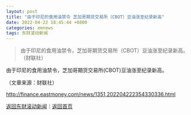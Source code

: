 ```yaml
---
layout: post
title: "由于印尼的食用油禁令 芝加哥期货交易所（CBOT）豆油涨至纪录新高"
date: 2022-04-22 18:45:44 +0800
categories: emnews
tags: 东财滚动新闻
---
```

> 由于印尼的食用油禁令，芝加哥期货交易所（CBOT）豆油涨至纪录新高。（财联社）

<p>由于印尼的食用油禁令，芝加哥期货交易所(CBOT)豆油涨至纪录新高。</p><p class="em_media">（文章来源：财联社）</p>

<http://finance.eastmoney.com/news/1351,202204222354330336.html>

[返回东财滚动新闻](//finews.withounder.com/emnews/)｜[返回首页](//finews.withounder.com/)